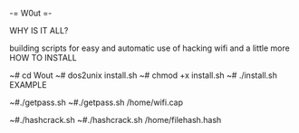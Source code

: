 -= W0ut =-

WHY IS IT ALL?

building scripts for easy and automatic use of hacking wifi and a little more 
HOW TO INSTALL

~# cd Wout
~# dos2unix install.sh
~# chmod +x install.sh
~# ./install.sh
EXAMPLE

~#./getpass.sh
~#./getpass.sh /home/wifi.cap

~#./hashcrack.sh
~#./hashcrack.sh /home/filehash.hash
